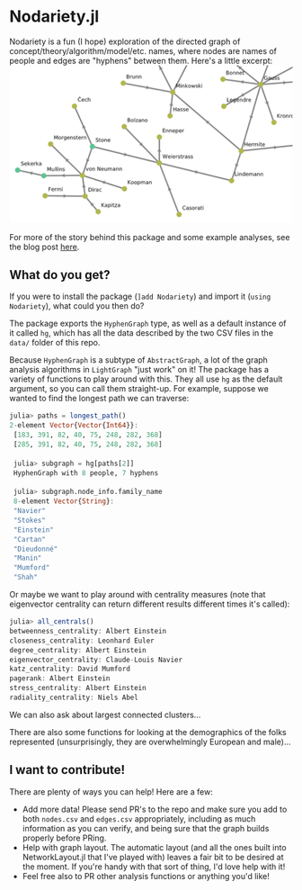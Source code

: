 # Nodariety.jl

Nodariety is a fun (I hope) exploration of the directed graph of concept/theory/algorithm/model/etc. names, where nodes are names of people and edges are "hyphens" between them. Here's a little excerpt: 
![hyphengraph](img/bit_o_hyphengraph.png)

For more of the story behind this package and some example analyses, see the blog post [here](link_coming_soon).

## What do you get?
If you were to install the package (`]add Nodariety`) and import it (`using Nodariety`), what could you then do?

The package exports the `HyphenGraph` type, as well as a default instance of it called `hg`, which has all the data described by the two CSV files in the `data/` folder of this repo.

Because `HyphenGraph` is a subtype of `AbstractGraph`, a lot of the graph analysis algorithms in `LightGraph` "just work" on it! The package has a variety of functions to play around with this. They all use `hg` as the default argument, so you can call them straight-up. For example, suppose we wanted to find the longest path we can traverse:

```julia
julia> paths = longest_path()
2-element Vector{Vector{Int64}}:
 [183, 391, 82, 40, 75, 248, 282, 368]
 [285, 391, 82, 40, 75, 248, 282, 368]

 julia> subgraph = hg[paths[2]]
 HyphenGraph with 8 people, 7 hyphens

 julia> subgraph.node_info.family_name
 8-element Vector{String}:
 "Navier"
 "Stokes"
 "Einstein"
 "Cartan"
 "Dieudonné"
 "Manin"
 "Mumford"
 "Shah"
```

Or maybe we want to play around with centrality measures (note that eigenvector centrality can return different results different times it's called):
```julia
julia> all_centrals()
betweenness_centrality: Albert Einstein
closeness_centrality: Leonhard Euler
degree_centrality: Albert Einstein
eigenvector_centrality: Claude-Louis Navier
katz_centrality: David Mumford
pagerank: Albert Einstein
stress_centrality: Albert Einstein
radiality_centrality: Niels Abel
```

We can also ask about largest connected clusters...

There are also some functions for looking at the demographics of the folks represented (unsurprisingly, they are overwhelmingly European and male)...

## I want to contribute!

There are plenty of ways you can help! Here are a few:

* Add more data! Please send PR's to the repo and make sure you add to both `nodes.csv` and `edges.csv` appropriately, including as much information as you can verify, and being sure that the graph builds properly before PRing.
* Help with graph layout. The automatic layout (and all the ones built into NetworkLayout.jl that I've played with) leaves a fair bit to be desired at the moment. If you're handy with that sort of thing, I'd love help with it!
* Feel free also to PR other analysis functions or anything you'd like!